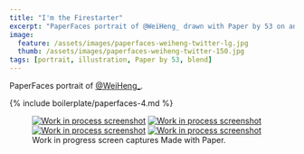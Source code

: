 ```yaml
---
title: "I'm the Firestarter"
excerpt: "PaperFaces portrait of @WeiHeng_ drawn with Paper by 53 on an iPad."
image: 
  feature: /assets/images/paperfaces-weiheng-twitter-lg.jpg
  thumb: /assets/images/paperfaces-weiheng-twitter-150.jpg
tags: [portrait, illustration, Paper by 53, blend]
---
```


PaperFaces portrait of <a href="http://twitter.com/WeiHeng_">@WeiHeng_</a>.

{% include boilerplate/paperfaces-4.md %}

<figure class="third">
	<a href="{{ site.url }}/assets/images/paperfaces-weiheng-process-1-lg.jpg"><img src="{{ site.url }}/assets/images/paperfaces-weiheng-process-1-600.jpg" alt="Work in process screenshot"></a>
	<a href="{{ site.url }}/assets/images/paperfaces-weiheng-process-2-lg.jpg"><img src="{{ site.url }}/assets/images/paperfaces-weiheng-process-2-600.jpg" alt="Work in process screenshot"></a>
	<a href="{{ site.url }}/assets/images/paperfaces-weiheng-process-3-lg.jpg"><img src="{{ site.url }}/assets/images/paperfaces-weiheng-process-3-600.jpg" alt="Work in process screenshot"></a>
	<a href="{{ site.url }}/assets/images/paperfaces-weiheng-process-4-lg.jpg"><img src="{{ site.url }}/assets/images/paperfaces-weiheng-process-4-600.jpg" alt="Work in process screenshot"></a>
	<figcaption>Work in progress screen captures Made with Paper.</figcaption>
</figure>